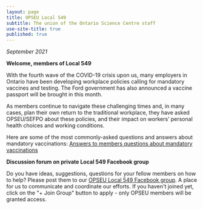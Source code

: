 ```yaml
---
layout: page
title: OPSEU Local 549
subtitle: The union of the Ontario Science Centre staff
use-site-title: true
published: true
---
```

*September 2021*

**Welcome, members of Local 549**

With the fourth wave of the COVID-19 crisis upon us, many employers in Ontario have been developing workplace policies calling for mandatory vaccines and testing. The Ford government has also announced a vaccine passport will be brought in this month.

As members continue to navigate these challenging times and, in many cases, plan their own return to the traditional workplace, they have asked OPSEU/SEFPO about these policies, and their impact on workers’ personal health choices and working conditions.

Here are some of the most commonly-asked questions and answers about mandatory vaccinations: [Answers to members questions about mandatory vaccinations](https://opseu.org/news/frequently-asked-questions-about-mandatory-vaccinations/132444/)

**Discussion forum on private Local 549 Facebook group**

Do you have ideas, suggestions, questions for your fellow members on how to help? Please post them to our [OPSEU Local 549 Facebook group](https://www.facebook.com/groups/638743390217436/). A place for us to communicate and coordinate our efforts. If you haven't joined yet, click on the "+ Join Group" button to apply - only OPSEU members will be granted access. 

<!--stackedit_data:
eyJoaXN0b3J5IjpbMTY4MDE4Nzg4Nl19
-->
